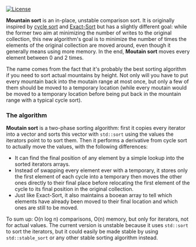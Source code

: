[![License](http://img.shields.io/:license-mit-blue.svg)](http://doge.mit-license.org)

**Mountain sort** is an in-place, unstable comparison sort. It is originally inspired
by [cycle sort][1] and [Exact-Sort][2] but has a slightly different goal: while the
former two aim at minimizing the number of writes to the original collection, this
new algorithm's goal is to minimize the number of times the elements of the original
collection are moved around, even though it generally means using more memory. In
the end, **Moutain sort** moves every element between 0 and 2 times.

The name comes from the fact that it's probably the best sorting algorithm if you need
to sort actual mountains by height. Not only will you have to put every mountain back
into the moutain range at most once, but only a few of them should be moved to a
temporary location (while every moutain would be moved to a temporary location before
being put back in the mountain range with a typical cycle sort).

### The algorithm

**Moutain sort** is a two-phase sorting algorithm: first it copies every iterator
into a vector and sorts this vector with `std::sort` using the values the iterators
point to to sort them. Then it performs a derivative from cycle sort to actually
move the values, with the following differences:
* It can find the final position of any element by a simple lookup into the sorted
iterators arrays.
* Instead of swapping every element ever with a temporary, it stores only the first
element of each cycle into a temporary then moves the other ones directly to their
final place before relocating the first element of the cycle to its final position
in the original collection.
* Just like Exact-Sort, it also maintains a booean array to tell which elements have
already been moved to their final location and which ones are still to be moved.

To sum up: O(n log n) comparisons, O(n) memory, but only for iterators, not for
actual values. The current version is unstable because it uses `std::sort` to sort
the iterators, but it could easily be made stable by using `std::stable_sort` or
any other stable sorting algorithm instead.


  [1]: https://en.wikipedia.org/wiki/Cycle_sort
  [2]: http://www.geocities.ws/p356spt/
